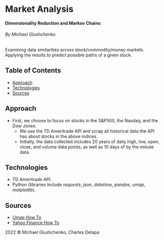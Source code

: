 # Market Analysis
#### Dimensionality Reduction and Markov Chains
###### By Michael Glushchenko

Examining data similarities across stock/commodity/money markets. Applying the results to predict possible paths of a given stock.

## Table of Contents
* [Approach](https://github.com/mglush/market-analysis/blob/main/README.md#approaches)
* [Technologies](https://github.com/mglush/market-analysis/blob/main/README.md#technologies)
* [Sources](https://github.com/mglush/market-analysis/blob/main/README.md#sources)

## Approach
* First, we choose to focus on stocks in the S&P500, the Nasdaq, and the Dow Jones.
  * We use the TD Ameritrade API and scrap all historical data the API has about stocks in the above indices.
  * Initially, the data collected includes 20 years of daily high, low, open, close, and volume data points, as well as 10 days of by the minute data.

## Technologies
* TD Ameritrade API.
* Python (libraries include *requests*, *json*, *datetime*, *pandas*, *umap*, *matplotlib*).

## Sources
* [Umap How To](https://umap-learn.readthedocs.io/en/latest/index.html)
* [Yahoo Finance How To](https://levelup.gitconnected.com/how-to-get-all-stock-symbols-a73925c16a1b)

2022 &copy; Michael Glushchenko, Charles Delapa
